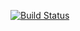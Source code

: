 [![Build Status](https://travis-ci.org/Napcazz/myDemoApp.svg?branch=master)](https://travis-ci.org/Napcazz/myDemoApp)
